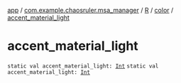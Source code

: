 [app](../../../index.md) / [com.example.chaosruler.msa_manager](../../index.md) / [R](../index.md) / [color](index.md) / [accent_material_light](.)

# accent_material_light

`static val accent_material_light: `[`Int`](https://kotlinlang.org/api/latest/jvm/stdlib/kotlin/-int/index.html)
`static val accent_material_light: `[`Int`](https://kotlinlang.org/api/latest/jvm/stdlib/kotlin/-int/index.html)